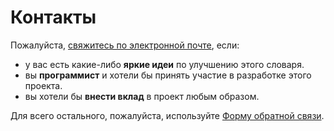 # Контакты

Пожалуйста, [свяжитесь по электронной почте](mailto:digitalpalidictionary@gmail.com), если:

- у вас есть какие-либо **яркие идеи** по улучшению этого словаря.
- вы **программист** и хотели бы принять участие в разработке этого проекта.
- вы хотели бы **внести вклад** в проект любым образом.

Для всего остального, пожалуйста, используйте [Форму обратной связи](feedback_form.html).